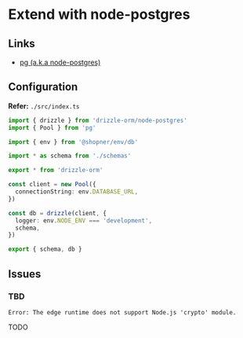 # Extend with node-postgres

## Links

- [pg (a.k.a node-postgres)](/node-postgres.md)

## Configuration

**Refer:** `./src/index.ts`

```ts
import { drizzle } from 'drizzle-orm/node-postgres'
import { Pool } from 'pg'

import { env } from '@shopner/env/db'

import * as schema from './schemas'

export * from 'drizzle-orm'

const client = new Pool({
  connectionString: env.DATABASE_URL,
})

const db = drizzle(client, {
  logger: env.NODE_ENV === 'development',
  schema,
})

export { schema, db }
```

## Issues

### TBD

```log
Error: The edge runtime does not support Node.js 'crypto' module.
```

TODO
